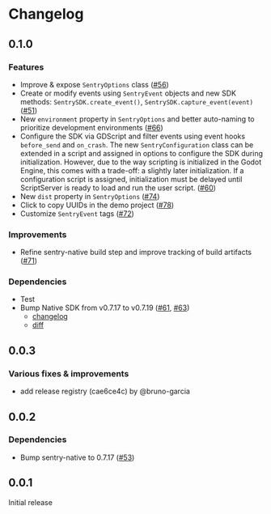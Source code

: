 # Changelog

## 0.1.0

### Features

- Improve & expose `SentryOptions` class ([#56](https://github.com/getsentry/sentry-godot/pull/56))
- Create or modify events using `SentryEvent` objects and new SDK methods: `SentrySDK.create_event()`, `SentrySDK.capture_event(event)` ([#51](https://github.com/getsentry/sentry-godot/pull/51))
- New `environment` property in `SentryOptions` and better auto-naming to prioritize development environments ([#66](https://github.com/getsentry/sentry-godot/pull/66))
- Configure the SDK via GDScript and filter events using event hooks `before_send` and `on_crash`. The new `SentryConfiguration` class can be extended in a script and assigned in options to configure the SDK during initialization. However, due to the way scripting is initialized in the Godot Engine, this comes with a trade-off: a slightly later initialization. If a configuration script is assigned, initialization must be delayed until ScriptServer is ready to load and run the user script. ([#60](https://github.com/getsentry/sentry-godot/pull/60))
- New `dist` property in `SentryOptions` ([#74](https://github.com/getsentry/sentry-godot/pull/74))
- Click to copy UUIDs in the demo project ([#78](https://github.com/getsentry/sentry-godot/pull/78))
- Customize `SentryEvent` tags ([#72](https://github.com/getsentry/sentry-godot/pull/72))

### Improvements

- Refine sentry-native build step and improve tracking of build artifacts ([#71](https://github.com/getsentry/sentry-godot/pull/71))

### Dependencies

- Test
- Bump Native SDK from v0.7.17 to v0.7.19 ([#61](https://github.com/getsentry/sentry-godot/pull/61), [#63](https://github.com/getsentry/sentry-godot/pull/63))
  - [changelog](https://github.com/getsentry/sentry-native/blob/master/CHANGELOG.md#0719)
  - [diff](https://github.com/getsentry/sentry-native/compare/0.7.17...0.7.19)

## 0.0.3

### Various fixes & improvements

- add release registry (cae6ce4c) by @bruno-garcia

## 0.0.2

### Dependencies

- Bump sentry-native to 0.7.17 ([#53](https://github.com/getsentry/sentry-godot/pull/53))

## 0.0.1

Initial release
